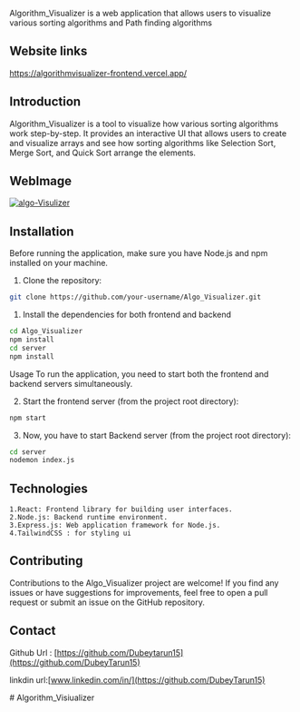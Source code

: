 Algorithm_Visualizer is a web application that allows users to visualize various sorting algorithms and Path finding algorithms
## Website links
https://algorithmvisualizer-frontend.vercel.app/

## Introduction

Algorithm_Visualizer is a tool to visualize how various sorting algorithms work step-by-step. It provides an interactive UI that allows users to create and visualize arrays and see how sorting algorithms like Selection Sort, Merge Sort, and Quick Sort arrange the elements.

## WebImage
<a href="https://ibb.co/3Wv16QY"><img src="https://i.ibb.co/1KMZyjJ/algo-Visulizer.png" alt="algo-Visulizer" border="0"></a>


## Installation

Before running the application, make sure you have Node.js and npm installed on your machine.

1. Clone the repository:

```bash
git clone https://github.com/your-username/Algo_Visualizer.git
```

1. Install the dependencies for both frontend and backend
```bash
cd Algo_Visualizer
npm install
cd server
npm install
```

Usage
To run the application, you need to start both the frontend and backend servers simultaneously.

2. Start the frontend server (from the project root directory):
```bash
npm start
```
3. Now, you have to start Backend server (from the project root directory):
``` bash
cd server
nodemon index.js
```

## Technologies
``` 
1.React: Frontend library for building user interfaces.
2.Node.js: Backend runtime environment.
3.Express.js: Web application framework for Node.js.
4.TailwindCSS : for styling ui
```

## Contributing
Contributions to the Algo_Visualizer project are welcome! If you find any issues or have suggestions for improvements, feel free to open a pull request or submit an issue on the GitHub repository.

## Contact 
Github Url : [https://github.com/Dubeytarun15](https://github.com/DubeyTarun15)

linkdin url:[www.linkedin.com/in/](https://github.com/DubeyTarun15)


#   A l g o r i t h m _ V i s i u a l i z e r 
 
 
